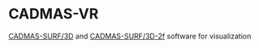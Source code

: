 # CADMAS-VR

[CADMAS-SURF/3D](https://github.com/CADMAS-SURF/CADMAS-SURF-3D/tree/master/ver4.9.4_20180216) and [CADMAS-SURF/3D-2f](https://github.com/CADMAS-SURF/CADMAS-STR/tree/master/Src/cadmas_ver5.3.3) software for visualization
